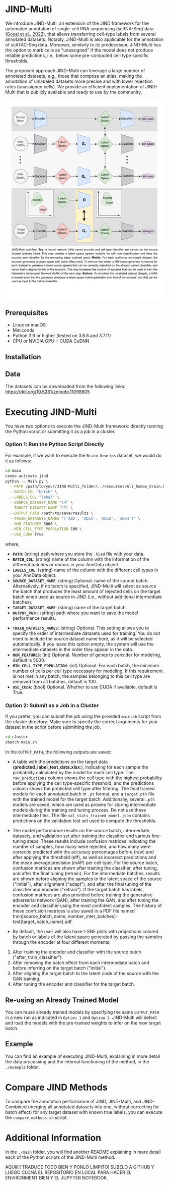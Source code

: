 # JIND-Multi  
<!-- #### Publication:   -->
We introduce JIND-Multi, an extension of the JIND framework for the automated annotation of single-cell RNA sequencing (scRNA-Seq) data ([Goyal et al., 2022](https://academic.oup.com/bioinformatics/article/38/9/2488/6543609)), that allows transferring cell-type labels from several annotated datasets. Notably, JIND-Multi is also applicable for the annotation of scATAC-Seq data. Moreover, similarly to its predecessor, JIND-Multi has the option to mark cells as "unassigned" if the model does not produce reliable predictions, i.e., below some pre-computed cell type specific thresholds.

The proposed approach JIND-Multi can leverage a large number of annotated datasets, e.g., those that compose an atlas, making the annotation of unlabeled datasets more precise and with lower rejection rates (unassigned cells). We provide an efficient implementation of JIND-Multi that is publicly available and ready to use by the community.

<p align="center">
    <img src="JIND.pdf" width="700" alt="PDF Image">
</p>

## Prerequisites
- Linux or macOS
- Miniconda
- Python 3.6 or higher (tested on 3.6.8 and 3.7.11)
- CPU or NVIDIA GPU + CUDA CuDNN

## Installation
<!-- ```bash
git clone https://github.com/ML4BM-Lab/JIND-Multi.git
cd JIND-Multi
conda env create -f environment.yml
conda activate jind
``` ESTO HAY QUE VERLO BIEN --> 

## Data
The datasets can be downloaded from the following links:  https://doi.org/10.5281/zenodo.11098805

# Executing JIND-Multi
You have two options to execute the JIND-Multi framework: directly running the Python script or submitting it as a job in a cluster.

### Option 1: Run the Python Script Directly
For example, if we want to execute the `Brain Neurips` dataset, we would do it as follows:

```bash
cd main
conda activate jind
python -u Main.py \
  --PATH /path/to/your/JIND-Multi_folder/../resources/All_human_brain.h5ad \
  --BATCH_COL "batch" \
  --LABELS_COL "label" \
  --SOURCE_DATASET_NAME "C4" \
  --TARGET_DATASET_NAME "C7" \
  --OUTPUT_PATH /path/to/save/results \
  --TRAIN_DATASETS_NAMES "['AD2', 'ADx1', 'ADx2', 'ADx4']" \
  --NUM_FEATURES 5000 \
  --MIN_CELL_TYPE_POPULATION 100 \
  --USE_CUDA True
```

where,
- **`PATH`**: (string) path where you store the `.h5ad` file with your data.
- **`BATCH_COL`**: (string) name of the column with the information of the different batches or donors in your AnnData object.
- **`LABELS_COL`**: (string) name of the column with the different cell types in your AnnData object.
- **`SOURCE_DATASET_NAME`**: (string) Optional. name of the source batch. Alternatively, if no batch is specified, JIND-Multi will select as source the batch that produces the least amount of rejected cells on the target batch when used as source in JIND (i.e., without additional intermediate batches).
- **`TARGET_DATASET_NAME`**: (string) name of the target batch.
- **`OUTPUT_PATH`**: (string) path where you want to save the model performance results. 
<!-- AND trained model ???. -->
- **`TRAIN_DATASETS_NAMES`**: (string) Optional. This setting allows you to specify the order of intermediate datasets used for training. You do not need to include the source dataset name here, as it will be selected automatically. If you leave this option empty, the system will use the intermediate datasets in the order they appear in the data.
- **`NUM_FEATURES`**: (int) Optional. Number of genes to consider for modeling, default is 5000.
- **`MIN_CELL_TYPE_POPULATION`**: (int) Optional. For each batch, the minimum number of cells per cell type necessary for modeling. If this requirement is not met in any batch, the samples belonging to this cell type are removed from all batches, default is 100.
- **`USE_CUDA`**: (bool) Optional. Whether to use CUDA if available, default is True.

### Option 2: Submit as a Job in a Cluster
If you prefer, you can submit the job using the provided `main.sh` script from the cluster directory. Make sure to specify the correct arguments for your dataset in the script before submitting the job.

```bash
cd cluster
sbatch main.sh
```

In the `OUTPUT_PATH`, the following outputs are saved:

- A table with the predictions on the target data (**predicted_label_test_data.xlsx**:), indicating for each sample the probability calculated by the model for each cell type. The `raw_predictions` column shows the cell type with the highest probability before applying the cell type-specific threshold, and the predictions column shows the predicted cell type after filtering.
The final trained models for each annotated batch in `.pt` format, and a `target.pth` file with the trained model for the target batch. Additionally, several `.pth` models are saved, which are used as proxies for storing intermediate models during the training and tuning process. Do not use these intermediate files. The file `val_stats_trained_model.json` contains predictions on the validation test set used to compute the thresholds.

- The model performance results on the source batch, intermediate datasets, and validation set after training the classifier and various fine-tuning steps. These results include confusion matrices indicating the number of samples, how many were rejected, and how many were correctly predicted with the accuracy percentages before (raw) and after applying the threshold (eff), as well as incorrect predictions and the mean average precision (mAP) per cell type.
For the source batch, confusion matrices are shown after training the classifier, after tuning, and after the final tuning (retrain). For the intermediate batches, results are shown before aligning the samples to the latent space of the source ("initial"), after alignment ("adapt"), and after the final tuning of the classifier and encoder ("retrain"). If the target batch has labels, confusion matrices are also provided before training the generative adversarial network (GAN), after training the GAN, and after tuning the encoder and classifier using the most confident samples. The history of these confusion matrices is also saved in a PDF file named train[source_batch_name, number_inter_batches]-test[target_batch_name].pdf.

- By default, the user will also have t-SNE plots with projections colored by batch or labels of the latent space generated by passing the samples through the encoder at four different moments:

1) After training the encoder and classifier with the source batch ("after_train_classifier").
2) After removing the batch effect from each intermediate batch and before inferring on the target batch ("initial").
3) After aligning the target batch to the latent code of the source with the GAN training.
4) After tuning the encoder and classifier for the target batch.

## Re-using an Already Trained Model
You can reuse already trained models by specifying the same `OUTPUT_PATH` in a new run as indicated in `Option 1` and `Option 2`. JIND-Multi will detect and load the models with the pre-trained weights to infer on the new target batch.

## Example
You can find an example of executing JIND-Multi, explaining in more detail the data processing and the internal functioning of the method, in the `./example` folder.

# Compare JIND Methods
To compare the annotation performance of JIND, JIND-Multi, and JIND-Combined (merging all annotated datasets into one, without correcting for batch effect) for any target dataset with known true labels, you can execute the `compare_methods.sh` script.

# Additional Information
In the `./main` folder, you will find another README explaining in more detail each of the Python scripts of the JIND-Multi method.


AQUIII!! TRADUCE TODO BIEN Y PONLO LIMPITO! SUBELO A GITHUB Y LUEGO CLONA EL REPOSITORIO EN LOCAL PARA HACER EL ENVIRONMENT BIEN Y EL JUPYTER NOTEBOOK
<!-- 
## Applying the Model
Within the `main` folder, you will find a file named `main.py`, which carries out all the necessary steps to annotate a dataset using various differently annotated batches. To execute it, simply run the following Python script.

``` shell
python Main.py -dt pancreas -s 0 -t 2 -p /path_to/jind_multi
```
Here, `-dt` represents the name of the dataset to be loaded, `-s` signifies the primary source batch among the available annotated batches, `-t` denotes the target batch to annotate, and `-p` points to the path of the 'jind_multi' folder. 

Let's delve into a detailed explanation of what this code does:

First, the data is loaded and normalized using the `load_data` function from the `DataLoader.py` script. It loads the `ann` object from the path set in `ConfigLoader.py`, reads it as a dataframe with dimensions `num_cells x n_genes`, assigns the `batch` and `labels` columns, and performs common gene and label operations across different batches. Subsequently, it normalizes and transforms the data, performs dimension reduction on the top 5000 genes with the highest variance, and filters out cells using `filter_cells`, a function from `Utils.py` that removes cell types that are not sufficiently represented in any of the annotated batches. Additionaly, a `min_cell_type_population` is defined with a default value as 100, but it can be modified. Data processing is conducted with both annotated data and the target batch together.

```python
data = load_data(data_type=args.DATA_TYPE)
```
Next, the data is divided into `train_data`, containing both the source batch (primary annotated batch) and the remaining intermediate batches, and `test_data`, representing the target batch to annotate.

```python
train_data = data[data['batch'] != args.TARGET_DATASET_NAME]
test_data = data[data['batch'] == args.TARGET_DATASET_NAME]
```

Afterwards, the JIND Multi object is created, and we fit the `train_data`, the name of the source batch (`source_dataset_name`), and the path where we want to save the results (`output_path`).

```python
jind = JindWrapper(train_data=train_data, source_dataset_name=args.SOURCE_DATASET_NAME, output_path=args.PATH_WD+'/output/'+ args.DATA_TYPE)
```

Finally, JIND Multi is trained. The encoder and classifier are trained with the source batch, minimizing the categorical cross-entropy loss. Then, for each intermediate batch, `perform_domain_adaptation` function is executed to adapt each intermediate dataset to the latent space of the source. This involves creating a custom model for each data set, inserting two NN blocks with an arquitecture similar to JIND+'s generator. This training involves using the labels and minimizing the categorical cross-entropy loss while keeping the parameters of the encoder and classifier fixed.

After each adaptation, the encoder and classifier undergo a `ftune` using the batches trained up to that point. Once all batches are adapted, a final tuning is performed. 

The particular models for each training set are saved so that they can be reused for different target batches without needing to re-run Jind Multi on the same train data. Additionally, `val_stats` contains predictions and labels used to calculate specific thresholds for each cell type during training are saved, which application ensures that we don't generate predictions with low confidence.

Finally, the trained encoder and classifier are applied to the target batch. This involves aligning the latent space of the target using a GAN (since this time we do not have labels). The main advantage of JIND Multi is that this method allows to use more real samples to train the GAN, as we have different annotated batches adapted to the same latent space. Sequentially, the Discriminator is fed with target samples along with samples from one of the annotated batches each time, and the Generator is improved through competitive training.

```python
jind.train(target_data=test_data)
```

As mentioned earlier, if you have already trained JIND Multi on a `train_data` to annotate one target batch, you can reload these models and use them to annotate another batch. `file_paths` contains a list of paths to the custom models trained for your train_data.

```python
# Load the trained models
model = load_trained_models(file_paths, train_data, source_dataset_name, device)
# Load the val_stats
val_stats = load_val_stats(model_input_path, 'val_stats_trained_model.json') 
# Do Jind
jind.train(target_data=test_data, model=model, val_stats=val_stats)
```





